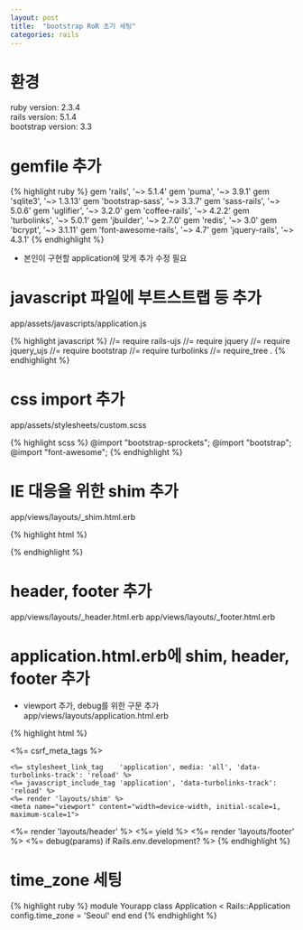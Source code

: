 ```yaml
---
layout: post
title:  "bootstrap RoR 초기 세팅"
categories: rails
---
```


# 환경
ruby version: 2.3.4<br>
rails version: 5.1.4<br>
bootstrap version: 3.3<br>

# gemfile 추가
{% highlight ruby %}
gem 'rails',              '~> 5.1.4'
gem 'puma',               '~> 3.9.1'
gem 'sqlite3',            '~> 1.3.13'
gem 'bootstrap-sass',     '~> 3.3.7'
gem 'sass-rails',         '~> 5.0.6'
gem 'uglifier',           '~> 3.2.0'
gem 'coffee-rails',       '~> 4.2.2'
gem 'turbolinks',         '~> 5.0.1'
gem 'jbuilder',           '~> 2.7.0'
gem 'redis',              '~> 3.0'
gem 'bcrypt',             '~> 3.1.11'
gem 'font-awesome-rails', '~> 4.7'
gem 'jquery-rails',       '~> 4.3.1'
{% endhighlight %}

* 본인이 구현할 application에 맞게 추가 수정 필요

# javascript 파일에 부트스트랩 등 추가
app/assets/javascripts/application.js<br>

{% highlight javascript %}
//= require rails-ujs
//= require jquery
//= require jquery_ujs
//= require bootstrap
//= require turbolinks
//= require_tree .
{% endhighlight %}

# css import 추가
app/assets/stylesheets/custom.scss

{% highlight scss %}
@import "bootstrap-sprockets";
@import "bootstrap";
@import "font-awesome";
{% endhighlight %}

# IE 대응을 위한 shim 추가
app/views/layouts/_shim.html.erb


{% highlight html %}
<!--[if lt IE 9]>
    <script src="//cdnjs.cloudflare.com/ajax/libs/html5shiv/r29/html5.min.js">
    </script>
<![endif]-->
{% endhighlight %}

# header, footer 추가

app/views/layouts/_header.html.erb
app/views/layouts/_footer.html.erb


# application.html.erb에 shim, header, footer 추가
+ viewport 추가, debug를 위한 구문 추가
app/views/layouts/application.html.erb

{% highlight html %}
<!DOCTYPE html>
<html>
  <head>
    <title>TITLE</title>
    <%= csrf_meta_tags %>
 
    <%= stylesheet_link_tag    'application', media: 'all', 'data-turbolinks-track': 'reload' %>
    <%= javascript_include_tag 'application', 'data-turbolinks-track': 'reload' %>
    <%= render 'layouts/shim' %>
    <meta name="viewport" content="width=device-width, initial-scale=1, maximum-scale=1">
  </head>
 
  <body>
    <%= render 'layouts/header' %>
    <%= yield %>
    <%= render 'layouts/footer' %>
    <%= debug(params) if Rails.env.development? %>
  </body>
</html>
{% endhighlight %}

# time_zone 세팅
{% highlight ruby %}
module Yourapp
  class Application < Rails::Application
    config.time_zone = 'Seoul'
  end
end
{% endhighlight %}
